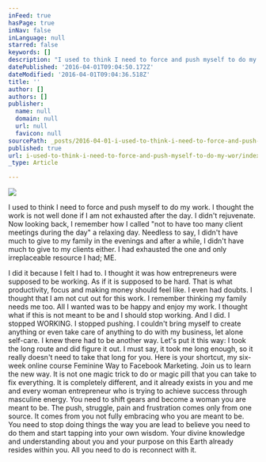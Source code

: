 ```yaml
---
inFeed: true
hasPage: true
inNav: false
inLanguage: null
starred: false
keywords: []
description: "I used to think I need to force and push myself to do my work. I thought the work is not well done if I am not exhausted after the day. I didn’t rejuvenate. Now looking back, I remember how I called \"not to have too many client meetings during the day\" a relaxing day. Needless to say, I didn’t have much to give to my family in the evenings and after a while, I didn’t have much to give to my clients either. I had exhausted the one and only irreplaceable resource I had; ME.\n\nI did it because I felt I had to. I thought it was how entrepreneurs were supposed to be working. As if it is supposed to be hard. That is what productivity, focus and making money should feel like. I even had doubts. I thought that I am not cut out for this work. I remember thinking my family needs me too. All I wanted was to be happy and enjoy my work. I thought what if this is not meant to be and I should stop working. And I did. I stopped WORKING. I stopped pushing. I couldn’t bring myself to create anything or even take care of anything to do with my business, let alone self-care.\n\nI knew there had to be another way. Let's put it this way: I took the long route and did figure it out. I must say, it took me long enough, so it really doesn’t need to take that long for you. \n\nHere is your shortcut, my six-week online course Feminine Way to Facebook Marketing. Join us to learn the new way.\n\nIt is not one magic trick to do or magic pill that you can take to fix everything. It is completely different, and it already exists in you and me and every woman entrepreneur who is trying to achieve success through masculine energy. You need to shift gears and become a woman you are meant to be. \n\nThe push, struggle, pain and frustration comes only from one source. It comes from you not fully embracing who you are meant to be. You need to stop doing things the way you are lead to believe you need to do them and start tapping into your own wisdom. Your divine knowledge and understanding about you and your purpose on this Earth already resides within you. All you need to do is reconnect with it.\n\nClick here to learn more.\n\nWith love,\nMari"
datePublished: '2016-04-01T09:04:50.172Z'
dateModified: '2016-04-01T09:04:36.518Z'
title: ''
author: []
authors: []
publisher:
  name: null
  domain: null
  url: null
  favicon: null
sourcePath: _posts/2016-04-01-i-used-to-think-i-need-to-force-and-push-myself-to-do-my-wor.md
published: true
url: i-used-to-think-i-need-to-force-and-push-myself-to-do-my-wor/index.html
_type: Article

---
```

![](https://the-grid-user-content.s3-us-west-2.amazonaws.com/81e41129-e7b1-4fca-9722-30302542a13b.jpg)

I used to think I need to force and push myself to do my work. I thought the work is not well done if I am not exhausted after the day. I didn't rejuvenate. Now looking back, I remember how I called "not to have too many client meetings during the day" a relaxing day. Needless to say, I didn't have much to give to my family in the evenings and after a while, I didn't have much to give to my clients either. I had exhausted the one and only irreplaceable resource I had; ME. 

I did it because I felt I had to. I thought it was how entrepreneurs were supposed to be working. As if it is supposed to be hard. That is what productivity, focus and making money should feel like. I even had doubts. I thought that I am not cut out for this work. I remember thinking my family needs me too. All I wanted was to be happy and enjoy my work. I thought what if this is not meant to be and I should stop working. And I did. I stopped WORKING. I stopped pushing. I couldn't bring myself to create anything or even take care of anything to do with my business, let alone self-care.
I knew there had to be another way. Let's put it this way: I took the long route and did figure it out. I must say, it took me long enough, so it really doesn't need to take that long for you. 
Here is your shortcut, my six-week online course Feminine Way to Facebook Marketing. Join us to learn the new way.
It is not one magic trick to do or magic pill that you can take to fix everything. It is completely different, and it already exists in you and me and every woman entrepreneur who is trying to achieve success through masculine energy. You need to shift gears and become a woman you are meant to be. 
The push, struggle, pain and frustration comes only from one source. It comes from you not fully embracing who you are meant to be. You need to stop doing things the way you are lead to believe you need to do them and start tapping into your own wisdom. Your divine knowledge and understanding about you and your purpose on this Earth already resides within you. All you need to do is reconnect with it.